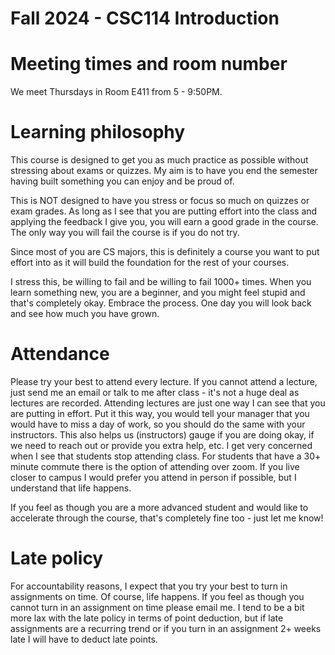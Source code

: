 # Fall 2024 - CSC114 Introduction

# Meeting times and room number
We meet Thursdays in Room E411 from 5 - 9:50PM.

# Learning philosophy  
This course is designed to get you as much practice as possible without stressing about exams or quizzes. My aim is to have you end the semester having built something you can enjoy and be proud of. 

This is NOT designed to have you stress or focus so much on quizzes or exam grades. As long as I see that you are putting effort into the class and applying the feedback I give you, you will earn a good grade in the course. The only way you will fail the course is if you do not try.

Since most of you are CS majors, this is definitely a course you want to put effort into as it will build the foundation for the rest of your 
courses. 

I stress this, be willing to fail and be willing to fail 1000+ times. When you learn something new, you are a beginner, and you might feel stupid and that's completely okay. Embrace the process. One day you will look back and see how much you have grown. 

# Attendance
Please try your best to attend every lecture. If you cannot attend a lecture, just send me an email or talk to me after class - it's not a huge deal as lectures are recorded. Attending lectures are just one way I can see that you are putting in effort. Put it this way, you would tell your manager that you would have to miss a day of work, so you should do the same with your instructors. This also helps us (instructors) gauge if you are doing okay, if we need to reach out or provide you extra help, etc. I get very concerned when I see that students stop attending class. For students that have a 30+ minute commute there is the option of attending over zoom. If you live closer to campus I would prefer you attend in person if possible, but I understand that life happens.


If you feel as though you are a more advanced student and would like to accelerate through the course, that's completely fine too - just let me know!

# Late policy
For accountability reasons, I expect that you try your best to turn in assignments on time. Of course, life happens. If you feel as though you cannot turn in an assignment on time please email me. I tend to be a bit more lax with the late policy in terms of point deduction, but if late assignments are a recurring trend or if you turn in an assignment 2+ weeks late I will have to deduct late points. 


